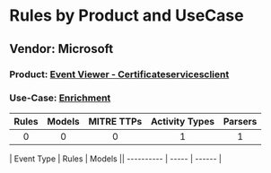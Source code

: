 Rules by Product and UseCase
============================
Vendor: Microsoft
-----------------
### Product: [Event Viewer - Certificateservicesclient](../ds_microsoft_event_viewer_-_certificateservicesclient.md)
### Use-Case: [Enrichment](../../../../UseCases/uc_enrichment.md)

| Rules | Models | MITRE TTPs | Activity Types | Parsers |
|:-----:|:------:|:----------:|:--------------:|:-------:|
|   0   |   0    |     0      |       1        |    1    |

| Event Type | Rules | Models || ---------- | ----- | ------ |
